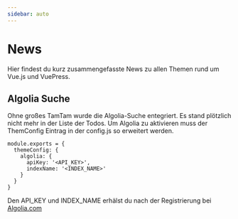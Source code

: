 ```yaml
---
sidebar: auto
---
```

# News
Hier findest du kurz zusammengefasste News zu allen Themen rund um Vue.js und VuePress.


## Algolia Suche
Ohne großes TamTam wurde die Algolia-Suche entegriert. Es stand plötzlich nicht mehr in der Liste der Todos.
Um Algolia zu aktivieren muss der ThemConfig Eintrag in der config.js so erweitert werden.

```js{3}
module.exports = {
  themeConfig: {
    algolia: {
      apiKey: '<API_KEY>',
      indexName: '<INDEX_NAME>'
    }
  }
}
```
Den API_KEY und INDEX_NAME erhälst du nach der Registrierung bei [Algolia.com](https://algolia.com)